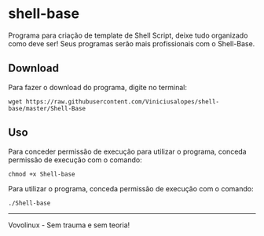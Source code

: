 # shell-base

Programa para criação de template de Shell Script, deixe tudo organizado como deve ser! Seus programas serão mais profissionais com o Shell-Base.

## Download

Para fazer o download do programa, digite no terminal:

```wget https://raw.githubusercontent.com/Viniciusalopes/shell-base/master/Shell-Base```

## Uso

Para conceder permissão de execução para utilizar o programa, conceda permissão de execução com o comando:

```chmod +x Shell-base```



Para utilizar o programa, conceda permissão de execução com o comando:

```./Shell-base```


---
Vovolinux - Sem trauma e sem teoria!
